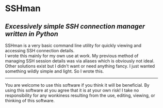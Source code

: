 # SSHman   
_Excessively simple SSH connection manager written in Python_
------

SSHman is a very basic command line utility for quickly viewing and accessing SSH connection details.  
I wrote this mainly for my own use at work. My previous method of managing SSH session details was via aliases which is obviously not ideal. Other solutions exist but I didn't want or need anything fancy. I just wanted something wildly simple and light. So I wrote this.

------
You are welcome to use this software if you think it will be beneficial.
By using this software at you agree that it is at your own risk! 
I take no responsibility for any wonkiness resulting from the use, editing, viewing, or thinking of this software.
